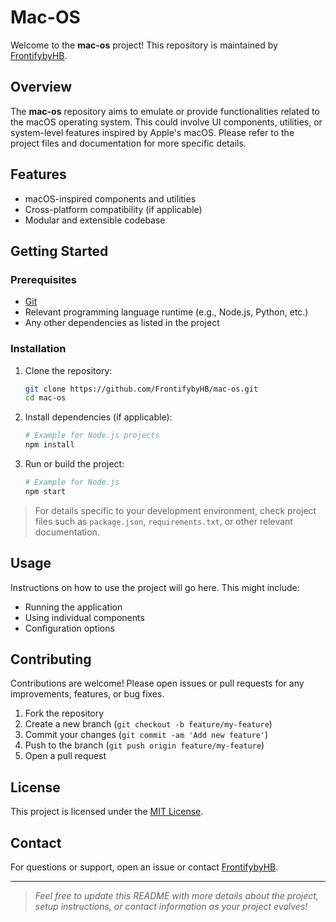 # Mac-OS

Welcome to the **mac-os** project! This repository is maintained by [FrontifybyHB](https://github.com/FrontifybyHB).

## Overview

The **mac-os** repository aims to emulate or provide functionalities related to the macOS operating system. This could involve UI components, utilities, or system-level features inspired by Apple's macOS. Please refer to the project files and documentation for more specific details.

## Features

- macOS-inspired components and utilities
- Cross-platform compatibility (if applicable)
- Modular and extensible codebase

## Getting Started

### Prerequisites

- [Git](https://git-scm.com/)
- Relevant programming language runtime (e.g., Node.js, Python, etc.)
- Any other dependencies as listed in the project

### Installation

1. Clone the repository:
   ```bash
   git clone https://github.com/FrontifybyHB/mac-os.git
   cd mac-os
   ```
2. Install dependencies (if applicable):
   ```bash
   # Example for Node.js projects
   npm install
   ```

3. Run or build the project:
   ```bash
   # Example for Node.js
   npm start
   ```

> For details specific to your development environment, check project files such as `package.json`, `requirements.txt`, or other relevant documentation.

## Usage

Instructions on how to use the project will go here. This might include:

- Running the application
- Using individual components
- Configuration options

## Contributing

Contributions are welcome! Please open issues or pull requests for any improvements, features, or bug fixes.

1. Fork the repository
2. Create a new branch (`git checkout -b feature/my-feature`)
3. Commit your changes (`git commit -am 'Add new feature'`)
4. Push to the branch (`git push origin feature/my-feature`)
5. Open a pull request

## License

This project is licensed under the [MIT License](LICENSE).

## Contact

For questions or support, open an issue or contact [FrontifybyHB](https://github.com/FrontifybyHB).

---

> _Feel free to update this README with more details about the project, setup instructions, or contact information as your project evolves!_
